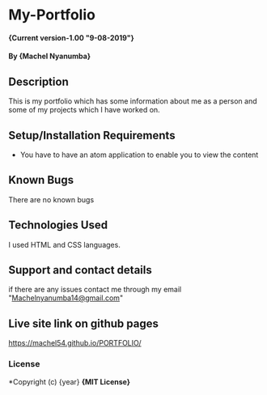# My-Portfolio
#### {Current version-1.00 "9-08-2019"}
#### By **{Machel Nyanumba}**
## Description
This is my portfolio which has some information about me as a person and some of my projects which I have worked on. 
## Setup/Installation Requirements
* You have to have an atom application to enable you to view the content
## Known Bugs
There are no known bugs
## Technologies Used
I used HTML and CSS languages.
## Support and contact details
if there are any issues contact me through my email "Machelnyanumba14@gmail.com"
## Live site link on github pages
https://machel54.github.io/PORTFOLIO/
### License
*Copyright (c) {year} **{MIT License}**